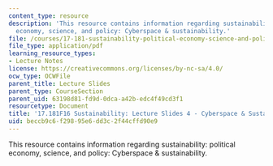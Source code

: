 ```yaml
---
content_type: resource
description: 'This resource contains information regarding sustainability: political
  economy, science, and policy: Cyberspace & sustainability.'
file: /courses/17-181-sustainability-political-economy-science-and-policy-fall-2016/beccb9c6f29895e6dd3c2f44cffd90e9_MIT17_181F16_Week4.pdf
file_type: application/pdf
learning_resource_types:
- Lecture Notes
license: https://creativecommons.org/licenses/by-nc-sa/4.0/
ocw_type: OCWFile
parent_title: Lecture Slides
parent_type: CourseSection
parent_uid: 63198d81-fd9d-0dca-a42b-edc4f49cd3f1
resourcetype: Document
title: '17.181F16 Sustainability: Lecture Slides 4 - Cyberspace & Sustainability'
uid: beccb9c6-f298-95e6-dd3c-2f44cffd90e9
---
```

This resource contains information regarding sustainability: political economy, science, and policy: Cyberspace & sustainability.